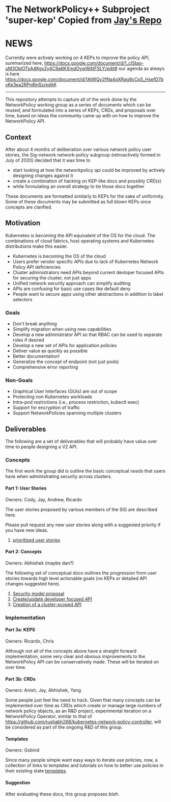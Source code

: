 # The NetworkPolicy++ Subproject 'super-kep' Copied from [Jay's Repo](https://github.com/jayunit100/network-policy-subproject)


# NEWS

Currently were actively working on 4 KEPs to improve the 
policy API, summarized here, https://docs.google.com/document/d/1_clStao-uM3OblOTsA4Kgx2y4C9a6KXmdOywW4tFSLY/edit#
our agenda as always is here https://docs.google.com/document/d/1AtWQy2fNa4qXRag9cCp5_HsefD7bxKe3ea2RPn8jnSs/edit#. 


----------------------------

This repository attempts to capture all of the work done by the NetworkPolicy working group as a series of documents which
can be reused, and formulated into a series of KEPs, CRDs, and proposals over time, based on ideas the communtiy came up with on how to improve the NetworkPolicy API.

## Context

After about 4 months of deliberation over various network policy user stories, the Sig-network network-policy subgroup (retroactively formed in July of 2020) decided that it was time to

- start looking at how the networkpolicy api could be improved by actively designing changes against it
- create a combination of hacking on KEP-like docs and possibly CRD(s)
- while formulating an overall strategy to tie those docs together

These documents are formatted similarly to KEPs for the sake of uniformity.  Some of these documents may be submitted as full blown KEPs once concepts are clarified.

## Motivation

Kubernetes is becoming the API equivalent of the OS for the cloud. The
combinations of cloud fabrics, host operating systems and Kubernetes
distributions make this easier.


- Kubernetes is becoming the OS of the cloud
- Users prefer vendor specific APIs due to lack of Kubernetes Network Policy API
  deficiencies
- Cluster administrators need APIs beyond current devloper focused APIs for securing the cluster, not just apps
- Unified network security approach can simplify auditing
- APIs are confusing for basic use cases like default deny
- People want to secure apps using other abstractions in addition to label selectors

### Goals



- Don't break anything
- Simplify migration when using new capabilities
- Develop a new administrator API so that RBAC can be used to separate roles if desired
- Develop a new set of APIs for application policies
- Deliver value as quickly as possible
- Better documentation!
- Generalize the concept of endpoint (not just pods)
- Comprehensive error reporting

### Non-Goals

- Graphical User Interfaces (GUIs) are out of scope
- Protecting non Kubernetes workloads
- Intra-pod restrictions (i.e., process restriction, kubectl exec)
- Support for encryption of traffic
- Support NetworkPolicies spanning multiple clusters

## Deliverables

The following are a set of deliverables that will probably have value over time to people designing a V2 API.

### Concepts

The first work the group did is outline the basic conceptual *needs* that users have when administrating
security across clusters.

#### Part 1: User Stories

Owners: Cody, Jay, Andrew, Ricardo

The user stories proposed by various members of the SIG are described here.

Please pull request any new user stories along with a suggested priority if you have new ideas.

1) [prioritized user stories](p0_user_stories.md)

#### Part 2: Concepts

Owners: Abhishek (maybe dan?)

The following set of conceptual docs outlines the progression from user stories towards
high level actionable goals (no KEPs or detailed API changes suggested here).

1) [Security model proposal](proposals/1_model.md)
2) [Create/update developer focused API](proposals/1_dev_scoped.md)
3) [Creation of a cluster-scoped API](proposals/1_cluster_scoped.md)

### Implementation

#### Part 3a: KEPS

Owners: Ricardo, Chris

Although not all of the concepts above have a straight forward implementation, some very clear and obvious improvements to the NetworkPolicy API can be conservatively made.  These will be iterated on over time.

<TODO>

#### Part 3b: CRDs

Owners: Anish, Jay, Abhishek, Yang

Some people just feel the need to hack.  Given that many concepts can be implemented over time as CRDs which create or manage large numbers of network policy objects, as an R&D project, experimental iteration on a NetworkPolicy Operator, similar to that of https://github.com/rushabh268/kubernetes-network-policy-controller, will be considered as part of the ongoing R&D of this group.

<TODO>

#### Templates

Owners: Gobind

Since many people simple want easy ways to iterate use policies, now, a collection of links to templates and tutorials on how to better use policies in their existing state [templates](templates.md).

#### Suggestion

After evaluating these docs, this group proposes *blah*.
